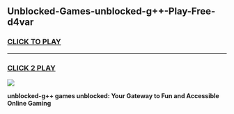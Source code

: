 
## Unblocked-Games-unblocked-g++-Play-Free-d4var
<h3>
<a href="https://premium76.site?title=unblocked-g++&ref=10A">CLICK TO PLAY</a></h3>
<hr>

<h3>
<a href="https://premium76.site?title=unblocked-g++&ref=10A">CLICK 2 PLAY</a>
  
</h3>

<a href="https://premium76.site?title=unblocked-g++&ref=10A"><img src="https://clearcache.store/games.png"></a>


**unblocked-g++ games unblocked: Your Gateway to Fun and Accessible Online Gaming**
